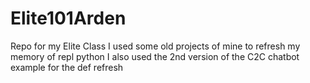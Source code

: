 # Elite101Arden
Repo for my Elite Class
I used some old projects of mine to refresh my memory of repl python
I also used the 2nd version of the C2C chatbot example for the def refresh